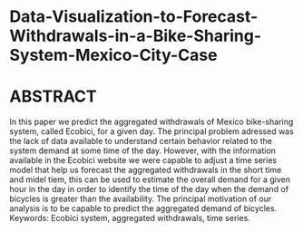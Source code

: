 # Data-Visualization-to-Forecast-Withdrawals-in-a-Bike-Sharing-System-Mexico-City-Case

# ABSTRACT
In this paper we predict the aggregated withdrawals of
Mexico bike-sharing system, called Ecobici, for a given
day. The principal problem adressed was the lack of data
available to understand certain behavior related to the
system demand at some time of the day. However, with
the information available in the Ecobici website we were
capable to adjust a time series model that help us forecast
the aggregated withdrawals in the short time and midel
tiem, this can be used to estimate the overall demand for
a given hour in the day in order to identify the time of the
day when the demand of bicycles is greater than the
availability. The principal motivation of our analysis is
to be capable to predict the aggregated demand of
bicycles.
Keywords: Ecobici system, aggregated withdrawals,
time series.
